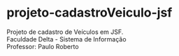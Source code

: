 # projeto-cadastroVeiculo-jsf
Projeto de cadastro de Veículos em JSF. <br />
Faculdade Delta - Sistema de Informação <br />
Professor: Paulo Roberto

